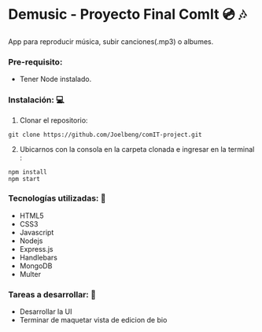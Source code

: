 # Demusic - Proyecto Final ComIt  :cd: :notes:

App para reproducir música, subir canciones(.mp3) o albumes.

### Pre-requisito:
 * Tener Node instalado.

### Instalación:  :computer:
1. Clonar el repositorio: 
```
git clone https://github.com/Joelbeng/comIT-project.git
```
2. Ubicarnos con la consola en la carpeta clonada e ingresar en la terminal :
```
npm install
npm start
 ```

### Tecnologías utilizadas:  :wrench:
* HTML5
* CSS3
* Javascript
* Nodejs
* Express.js
* Handlebars
* MongoDB
* Multer

### Tareas a desarrollar:  :hammer:

* Desarrollar la UI
* Terminar de maquetar vista de edicion de bio
